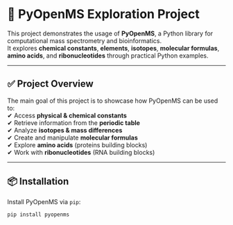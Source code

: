 # 🔬 PyOpenMS Exploration Project  

This project demonstrates the usage of **PyOpenMS**, a Python library for computational mass spectrometry and bioinformatics.  
It explores **chemical constants**, **elements**, **isotopes**, **molecular formulas**, **amino acids**, and **ribonucleotides** through practical Python examples.  

---

## ✅ **Project Overview**  
The main goal of this project is to showcase how PyOpenMS can be used to:  
✔ Access **physical & chemical constants**  
✔ Retrieve information from the **periodic table**  
✔ Analyze **isotopes & mass differences**  
✔ Create and manipulate **molecular formulas**  
✔ Explore **amino acids** (proteins building blocks)  
✔ Work with **ribonucleotides** (RNA building blocks)  

---

## 📦 **Installation**  
Install PyOpenMS via `pip`:  
```bash
pip install pyopenms
